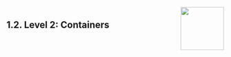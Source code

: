 <img align="right" width="100px" src="../../_images/Foundation29.png">

## 1.2. Level 2: Containers

